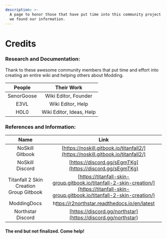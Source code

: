 ```yaml
---
description: >-
  A page to honor those that have put time into this community project and where
  we found our information.
---
```


# Credits

### Research and Documentation:

Thank to these awesome community members that put time and effort into creating an entire wiki and helping others about Modding.&#x20;

|   People   |        Their Work        |
| :--------: | :----------------------: |
| SenorGoose |   Wiki Editor, Founder   |
|    E3VL    |     Wiki Editor, Help    |
|    H0L0    | Wiki Editor, Ideas, Help |

### References and Information:

|                   Name                  |                                                                   Link                                                                   |
| :-------------------------------------: | :--------------------------------------------------------------------------------------------------------------------------------------: |
|             NoSkill Gitbook             |                             [https://noskill.gitbook.io/titanfall2/](https://noskill.gitbook.io/titanfall2/)                             |
|             NoSkill Discord             |                                         [https://discord.gg/sEgmTKg](https://discord.gg/sEgmTKg)                                         |
| Titanfall 2 Skin Creation Group Gitbook | [https://titanfall-skin-group.gitbook.io/titanfall-2-skin-creation/](https://titanfall-skin-group.gitbook.io/titanfall-2-skin-creation/) |
|               ModdingDocs               |                       h[ttps://r2northstar.readthedocs.io/en/latest](https://r2northstar.readthedocs.io/en/latest/)                      |
|            Northstar Discord            |                                       [https://discord.gg/northstar](https://discord.gg/northstar)                                       |

#### The end but not finalized. Come help!
